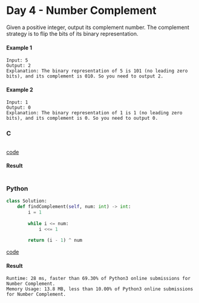 # Day  4 - Number Complement
Given a positive integer, output its complement number. The complement strategy is to flip the bits of its binary representation.

#### Example 1
```
Input: 5
Output: 2
Explanation: The binary representation of 5 is 101 (no leading zero bits), and its complement is 010. So you need to output 2.
```

#### Example 2
```
Input: 1
Output: 0
Explanation: The binary representation of 1 is 1 (no leading zero bits), and its complement is 0. So you need to output 0.
```

### C
```C

```
[code](C/numberComplement.c)

#### Result
```

```

### Python
```python
class Solution:
    def findComplement(self, num: int) -> int:
        i = 1
        
        while i <= num:
            i <<= 1
            
        return (i - 1) ^ num
```
[code](Python/numberComplement.py)

#### Result
```
Runtime: 28 ms, faster than 69.30% of Python3 online submissions for Number Complement.
Memory Usage: 13.8 MB, less than 10.00% of Python3 online submissions for Number Complement.
```

